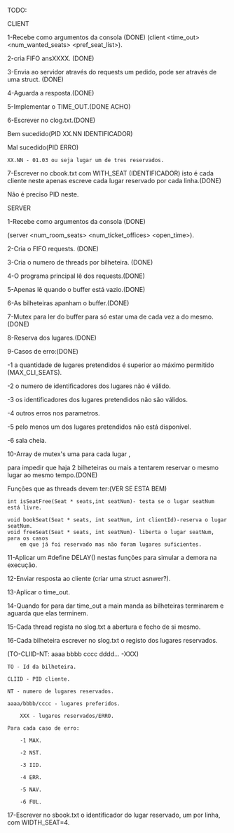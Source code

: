 TODO:

CLIENT

1-Recebe como argumentos da consola																(DONE)
(client <time_out> <num_wanted_seats> <pref_seat_list>).

2-cria FIFO ansXXXX.																		(DONE)

3-Envia ao servidor através do requests um pedido, pode ser através de uma struct.										(DONE)

4-Aguarda a resposta.(DONE)

5-Implementar o TIME_OUT.(DONE ACHO)

6-Escrever no clog.txt.(DONE)

Bem sucedido(PID XX.NN IDENTIFICADOR)

Mal sucedido(PID ERRO)

	XX.NN - 01.03 ou seja lugar um de tres reservados.

7-Escrever no cbook.txt com WITH_SEAT (IDENTIFICADOR) isto é cada cliente neste apenas escreve cada lugar reservado por cada linha.(DONE)

Não é preciso PID neste.





SERVER

1-Recebe como argumentos da consola																(DONE)

(server <num_room_seats> <num_ticket_offices> <open_time>).

2-Cria o FIFO requests.																		(DONE)

3-Cria o numero de threads por bilheteira.															(DONE)

4-O programa principal lê dos requests.(DONE)

5-Apenas lê quando o buffer está vazio.(DONE)

6-As bilheteiras apanham o buffer.(DONE)

7-Mutex para ler do buffer para só estar uma de cada vez a do mesmo.(DONE)

8-Reserva dos lugares.(DONE)

9-Casos de erro:(DONE)

-1 a quantidade de lugares pretendidos é superior ao máximo permitido (MAX_CLI_SEATS).

-2 o numero de identificadores dos lugares não é válido.

-3 os identificadores dos lugares pretendidos não são válidos.

-4 outros erros nos parametros.

-5 pelo menos um dos lugares pretendidos não está disponível.

-6 sala cheia.

10-Array de mutex's uma para cada lugar ,

para impedir que haja 2 bilheteiras ou mais a tentarem reservar o mesmo lugar ao mesmo tempo.(DONE)

Funções que as threads devem ter:(VER SE ESTA BEM)
  
	int isSeatFree(Seat * seats,int seatNum)- testa se o lugar seatNum está livre.

	void bookSeat(Seat * seats, int seatNum, int clientId)-reserva o lugar seatNum.
	void freeSeat(Seat * seats, int seatNum)- liberta o lugar seatNum, para os casos
		em que já foi reservado mas não foram lugares suficientes.
11-Aplicar um #define DELAY() nestas funções para simular a demora na execução.

12-Enviar resposta ao cliente (criar uma struct asnwer?).

13-Aplicar o time_out.

14-Quando for para dar time_out a main manda as bilheteiras terminarem e aguarda que elas terminem.

15-Cada thread regista no slog.txt a abertura e fecho de si mesmo.

16-Cada bilheteira escrever no slog.txt o registo dos lugares reservados.

(TO-CLIID-NT: aaaa bbbb cccc dddd... -XXX)

	TO - Id da bilheteira.

	CLIID - PID cliente.

	NT - numero de lugares reservados.

	aaaa/bbbb/cccc - lugares preferidos.

		XXX - lugares reservados/ERRO.

	Para cada caso de erro:

		-1 MAX.

		-2 NST.

		-3 IID.

		-4 ERR.

		-5 NAV.

		-6 FUL.
17-Escrever no sbook.txt o identificador do lugar reservado, um por linha, com WIDTH_SEAT=4.
